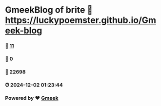 # GmeekBlog of brite :link: https://luckypoemster.github.io/Gmeek-blog 
### :page_facing_up: [11](https://luckypoemster.github.io/Gmeek-blog/tag.html) 
### :speech_balloon: 0 
### :hibiscus: 22698 
### :alarm_clock: 2024-12-02 01:23:44 
### Powered by :heart: [Gmeek](https://github.com/Meekdai/Gmeek)
